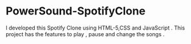 # PowerSound-SpotifyClone
I developed this Spotify Clone using HTML-5,CSS and JavaScript . This project has the features to play , pause and change the songs . 
